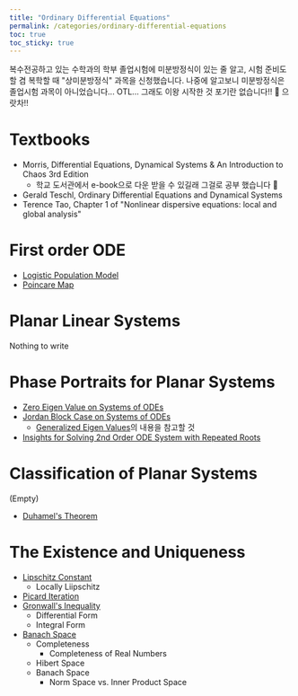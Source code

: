 ```yaml
---
title: "Ordinary Differential Equations"
permalink: /categories/ordinary-differential-equations
toc: true
toc_sticky: true
---
```


복수전공하고 있는 수학과의 학부 졸업시험에 미분방정식이 있는 줄 알고, 시험 준비도 할 겸 복학할 때 "상미분방정식" 과목을 신청했습니다. 나중에 알고보니 미분방정식은 졸업시험 과목이 아니었습니다... OTL... 그래도 이왕 시작한 것 포기란 없습니다!! 💪 으랏차!!

# Textbooks

- Morris, Differential Equations, Dynamical Systems & An Introduction to Chaos 3rd Edition
  - 학교 도서관에서 e-book으로 다운 받을 수 있길래 그걸로 공부 했습니다 🙂
- Gerald Teschl, Ordinary Differential Equations and Dynamical Systems
- Terence Tao, Chapter 1 of "Nonlinear dispersive equations: local and global analysis"


# First order ODE

- [Logistic Population Model](/2024/09/24/logistic-population-model/)
- [Poincare Map](/2024/10/01/poincare-map/)

# Planar Linear Systems

Nothing to write

# Phase Portraits for Planar Systems

- [Zero Eigen Value on Systems of ODEs](/2024/10/15/zero-eigen-value-case/)
- [Jordan Block Case on Systems of ODEs](/2024/10/16/jordan-block-case/)
  - [Generalized Eigen Values](/2024/10/26/generalized-eigen-values/)의 내용을 참고할 것
- [Insights for Solving 2nd Order ODE System with Repeated Roots](/2024/10/27/insights-for-2nd-order-ode-with-repeated-roots-and-linear-system/)

# Classification of Planar Systems

(Empty)

- [Duhamel's Theorem](/2024/11/12/duhamels-theorem/)

# The Existence and Uniqueness

- [Lipschitz Constant](/2024/11/14/Lipschitz-constant/)
  - Locally Liipschitz
- [Picard Iteration](/2024/11/14/Picard-iteration/)
- [Gronwall's Inequality](/2024/11/14/Gronwall-inequality/)
  - Differential Form
  - Integral Form
- [Banach Space](/2024/11/19/Banach-space/)
  - Completeness
    - Completeness of Real Numbers
  - Hibert Space
  - Banach Space
    - Norm Space vs. Inner Product Space
